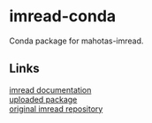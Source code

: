 imread-conda
============

Conda package for mahotas-imread.

## Links

[imread documentation](http://imread.rtfd.org/)  
[uploaded package](https://binstar.org/luispedro/imread)  
[original imread repository](https://github.com/luispedro/imread)
